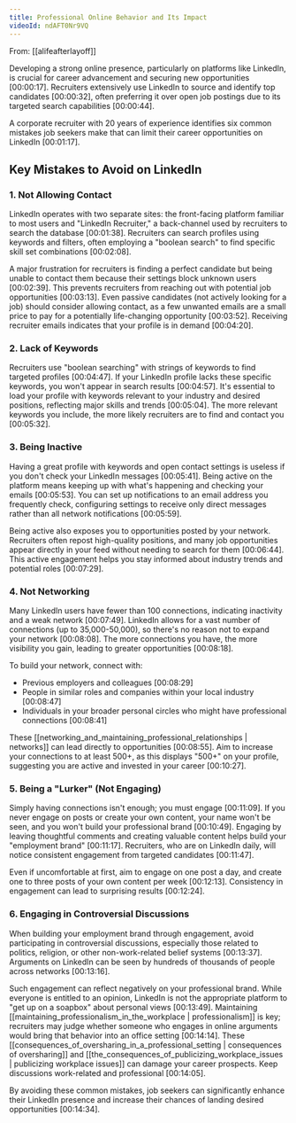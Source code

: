 ```yaml
---
title: Professional Online Behavior and Its Impact
videoId: ndAFT0Nr9VQ
---
```


From: [[alifeafterlayoff]] <br/> 

Developing a strong online presence, particularly on platforms like LinkedIn, is crucial for career advancement and securing new opportunities <a class="yt-timestamp" data-t="00:00:17">[00:00:17]</a>. Recruiters extensively use LinkedIn to source and identify top candidates <a class="yt-timestamp" data-t="00:00:32">[00:00:32]</a>, often preferring it over open job postings due to its targeted search capabilities <a class="yt-timestamp" data-t="00:00:44">[00:00:44]</a>.

A corporate recruiter with 20 years of experience identifies six common mistakes job seekers make that can limit their career opportunities on LinkedIn <a class="yt-timestamp" data-t="00:01:17">[00:01:17]</a>.

## Key Mistakes to Avoid on LinkedIn

### 1. Not Allowing Contact

LinkedIn operates with two separate sites: the front-facing platform familiar to most users and "LinkedIn Recruiter," a back-channel used by recruiters to search the database <a class="yt-timestamp" data-t="00:01:38">[00:01:38]</a>. Recruiters can search profiles using keywords and filters, often employing a "boolean search" to find specific skill set combinations <a class="yt-timestamp" data-t="00:02:08">[00:02:08]</a>.

A major frustration for recruiters is finding a perfect candidate but being unable to contact them because their settings block unknown users <a class="yt-timestamp" data-t="00:02:39">[00:02:39]</a>. This prevents recruiters from reaching out with potential job opportunities <a class="yt-timestamp" data-t="00:03:13">[00:03:13]</a>. Even passive candidates (not actively looking for a job) should consider allowing contact, as a few unwanted emails are a small price to pay for a potentially life-changing opportunity <a class="yt-timestamp" data-t="00:03:52">[00:03:52]</a>. Receiving recruiter emails indicates that your profile is in demand <a class="yt-timestamp" data-t="00:04:20">[00:04:20]</a>.

### 2. Lack of Keywords

Recruiters use "boolean searching" with strings of keywords to find targeted profiles <a class="yt-timestamp" data-t="00:04:47">[00:04:47]</a>. If your LinkedIn profile lacks these specific keywords, you won't appear in search results <a class="yt-timestamp" data-t="00:04:57">[00:04:57]</a>. It's essential to load your profile with keywords relevant to your industry and desired positions, reflecting major skills and trends <a class="yt-timestamp" data-t="00:05:04">[00:05:04]</a>. The more relevant keywords you include, the more likely recruiters are to find and contact you <a class="yt-timestamp" data-t="00:05:32">[00:05:32]</a>.

### 3. Being Inactive

Having a great profile with keywords and open contact settings is useless if you don't check your LinkedIn messages <a class="yt-timestamp" data-t="00:05:41">[00:05:41]</a>. Being active on the platform means keeping up with what's happening and checking your emails <a class="yt-timestamp" data-t="00:05:53">[00:05:53]</a>. You can set up notifications to an email address you frequently check, configuring settings to receive only direct messages rather than all network notifications <a class="yt-timestamp" data-t="00:05:59">[00:05:59]</a>.

Being active also exposes you to opportunities posted by your network. Recruiters often repost high-quality positions, and many job opportunities appear directly in your feed without needing to search for them <a class="yt-timestamp" data-t="00:06:44">[00:06:44]</a>. This active engagement helps you stay informed about industry trends and potential roles <a class="yt-timestamp" data-t="00:07:29">[00:07:29]</a>.

### 4. Not Networking

Many LinkedIn users have fewer than 100 connections, indicating inactivity and a weak network <a class="yt-timestamp" data-t="00:07:49">[00:07:49]</a>. LinkedIn allows for a vast number of connections (up to 35,000-50,000), so there's no reason not to expand your network <a class="yt-timestamp" data-t="00:08:08">[00:08:08]</a>. The more connections you have, the more visibility you gain, leading to greater opportunities <a class="yt-timestamp" data-t="00:08:18">[00:08:18]</a>.

To build your network, connect with:
*   Previous employers and colleagues <a class="yt-timestamp" data-t="00:08:29">[00:08:29]</a>
*   People in similar roles and companies within your local industry <a class="yt-timestamp" data-t="00:08:47">[00:08:47]</a>
*   Individuals in your broader personal circles who might have professional connections <a class="yt-timestamp" data-t="00:08:41">[00:08:41]</a>

These [[networking_and_maintaining_professional_relationships | networks]] can lead directly to opportunities <a class="yt-timestamp" data-t="00:08:55">[00:08:55]</a>. Aim to increase your connections to at least 500+, as this displays "500+" on your profile, suggesting you are active and invested in your career <a class="yt-timestamp" data-t="00:10:27">[00:10:27]</a>.

### 5. Being a "Lurker" (Not Engaging)

Simply having connections isn't enough; you must engage <a class="yt-timestamp" data-t="00:11:09">[00:11:09]</a>. If you never engage on posts or create your own content, your name won't be seen, and you won't build your professional brand <a class="yt-timestamp" data-t="00:10:49">[00:10:49]</a>. Engaging by leaving thoughtful comments and creating valuable content helps build your "employment brand" <a class="yt-timestamp" data-t="00:11:17">[00:11:17]</a>. Recruiters, who are on LinkedIn daily, will notice consistent engagement from targeted candidates <a class="yt-timestamp" data-t="00:11:47">[00:11:47]</a>.

Even if uncomfortable at first, aim to engage on one post a day, and create one to three posts of your own content per week <a class="yt-timestamp" data-t="00:12:13">[00:12:13]</a>. Consistency in engagement can lead to surprising results <a class="yt-timestamp" data-t="00:12:24">[00:12:24]</a>.

### 6. Engaging in Controversial Discussions

When building your employment brand through engagement, avoid participating in controversial discussions, especially those related to politics, religion, or other non-work-related belief systems <a class="yt-timestamp" data-t="00:13:37">[00:13:37]</a>. Arguments on LinkedIn can be seen by hundreds of thousands of people across networks <a class="yt-timestamp" data-t="00:13:16">[00:13:16]</a>.

Such engagement can reflect negatively on your professional brand. While everyone is entitled to an opinion, LinkedIn is not the appropriate platform to "get up on a soapbox" about personal views <a class="yt-timestamp" data-t="00:13:49">[00:13:49]</a>. Maintaining [[maintaining_professionalism_in_the_workplace | professionalism]] is key; recruiters may judge whether someone who engages in online arguments would bring that behavior into an office setting <a class="yt-timestamp" data-t="00:14:14">[00:14:14]</a>. These [[consequences_of_oversharing_in_a_professional_setting | consequences of oversharing]] and [[the_consequences_of_publicizing_workplace_issues | publicizing workplace issues]] can damage your career prospects. Keep discussions work-related and professional <a class="yt-timestamp" data-t="00:14:05">[00:14:05]</a>.

By avoiding these common mistakes, job seekers can significantly enhance their LinkedIn presence and increase their chances of landing desired opportunities <a class="yt-timestamp" data-t="00:14:34">[00:14:34]</a>.